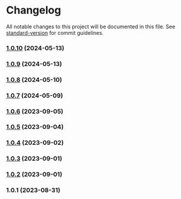 # Changelog

All notable changes to this project will be documented in this file. See [standard-version](https://github.com/conventional-changelog/standard-version) for commit guidelines.

### [1.0.10](https://github.com/yjs/y-protocols/compare/v1.0.9...v1.0.10) (2024-05-13)

### [1.0.9](https://github.com/yjs/y-protocols/compare/v1.0.8...v1.0.9) (2024-05-13)

### [1.0.8](https://github.com/yjs/y-protocols/compare/v1.0.7...v1.0.8) (2024-05-10)

### [1.0.7](https://github.com/yjs/y-protocols/compare/v1.0.6...v1.0.7) (2024-05-09)

### [1.0.6](https://github.com/yjs/y-protocols/compare/v1.0.5...v1.0.6) (2023-09-05)

### [1.0.5](https://github.com/yjs/y-protocols/compare/v1.0.4...v1.0.5) (2023-09-04)

### [1.0.4](https://github.com/yjs/y-protocols/compare/v1.0.3...v1.0.4) (2023-09-02)

### [1.0.3](https://github.com/yjs/y-protocols/compare/v1.0.2...v1.0.3) (2023-09-01)

### [1.0.2](https://github.com/yjs/y-protocols/compare/v1.0.1...v1.0.2) (2023-09-01)

### 1.0.1 (2023-08-31)
